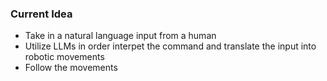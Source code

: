 ### Current Idea
- Take in a natural language input from a human
- Utilize LLMs in order interpet the command and translate the input into robotic movements
- Follow the movements


